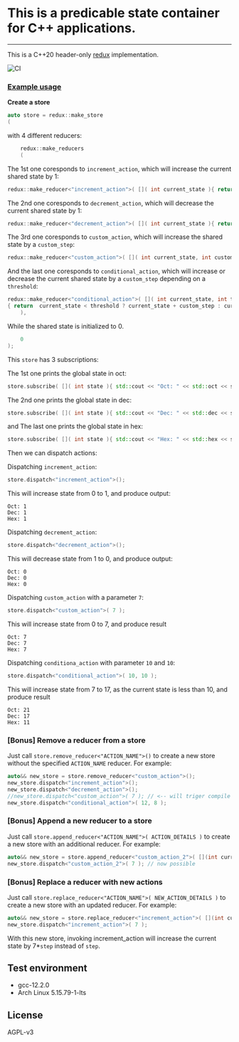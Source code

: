 # This is a predicable state container for C++ applications.
----

This is a C++20 header-only [redux](https://en.wikipedia.org/wiki/Redux_(JavaScript_library)) implementation.


![CI](https://github.com/fengwang/redux/actions/workflows/ci.yml/badge.svg)

### [Example usage](./test.cpp)

**Create a store**

```cpp
auto store = redux::make_store
(
```

with 4 different reducers:

```cpp
    redux::make_reducers
    (
```

The 1st one coresponds to `increment_action`, which will increase the current shared state by 1:

```cpp
redux::make_reducer<"increment_action">( []( int current_state ){ return current_state + 1;} ),
```

The 2nd one coresponds to `decrement_action`, which will decrease the current shared state by 1:

```cpp
redux::make_reducer<"decrement_action">( []( int current_state ){ return current_state - 1;} ),
```

The 3rd one coresponds to `custom_action`, which will increase the shared state by a `custom_step`:

```cpp
redux::make_reducer<"custom_action">( []( int current_state, int custom_step ){ return current_state + custom_step;} ),
```

And the last one coresponds to `conditional_action`, which will increase or decrease the current shared state by a `custom_step` depending on a `threshold`:

```cpp
redux::make_reducer<"conditional_action">( []( int current_state, int threshold, int custom_step )
{ return  current_state < threshold ? current_state + custom_step : current_state - custom_step; } )
    ),
```

While the shared state is initialized to 0.


```cpp
    0
);
```

This `store` has 3 subscriptions:

The 1st one prints the global state in oct:

```cpp
store.subscribe( []( int state ){ std::cout << "Oct: " << std::oct << state << std::endl; } );
```

The 2nd one prints the global state in dec:

```cpp
store.subscribe( []( int state ){ std::cout << "Dec: " << std::dec << state << std::endl; } );
```

and The last one prints the global state in hex:

```cpp
store.subscribe( []( int state ){ std::cout << "Hex: " << std::hex << state << std::endl; } );
```

Then we can dispatch actions:

Dispatching `increment_action`:

```cpp
store.dispatch<"increment_action">();
```

This will increase state from 0 to 1, and produce output:
```
Oct: 1
Dec: 1
Hex: 1
```


Dispatching `decrement_action`:

```cpp
store.dispatch<"decrement_action">();
```

This will decrease state from 1 to 0, and produce output:
```
Oct: 0
Dec: 0
Hex: 0
```

Dispatching `custom_action` with a parameter `7`:

```cpp
store.dispatch<"custom_action">( 7 );
```

This will increase state from 0 to 7, and produce result

```
Oct: 7
Dec: 7
Hex: 7
```

Dispatching `conditiona_action` with parameter `10` and `10`:

```cpp
store.dispatch<"conditional_action">( 10, 10 );
```

This will increase state from 7 to 17, as the current state is less than 10, and produce result

```
Oct: 21
Dec: 17
Hex: 11
```

### [Bonus] Remove a reducer from a store

Just call `store.remove_reducer<"ACTION_NAME">()` to create a new store without the specified `ACTION_NAME` reducer. For example:

```cpp
auto&& new_store = store.remove_reducer<"custom_action">();
new_store.dispatch<"increment_action">();
new_store.dispatch<"decrement_action">();
//new_store.dispatch<"custom_action">( 7 ); // <-- will triger compile time error
new_store.dispatch<"conditional_action">( 12, 8 );
```

### [Bonus] Append a new reducer to a store

Just call `store.append_reducer<"ACTION_NAME">( ACTION_DETAILS )` to create a new store with an additional reducer. For example:

```cpp
auto&& new_store = store.append_reducer<"custom_action_2">( [](int current_state, int new_custom_step){ return current_state + new_custom_step*7; } );
new_store.dispatch<"custom_action_2">( 7 ); // now possible
```


### [Bonus] Replace a reducer with new actions


Just call `store.replace_reducer<"ACTION_NAME">( NEW_ACTION_DETAILS )` to create a new store with an updated reducer. For example:

```cpp
auto&& new_store = store.replace_reducer<"increment_action">( [](int current_state, int new_custom_step){ return current_state + new_custom_step*7; } );
new_store.dispatch<"increment_action">( 7 );
```

With this new store, invoking increment_action will increase the current state by 7*`step` instead of `step`.


## Test environment

+ gcc-12.2.0
+ Arch Linux 5.15.79-1-lts

## License

AGPL-v3















































